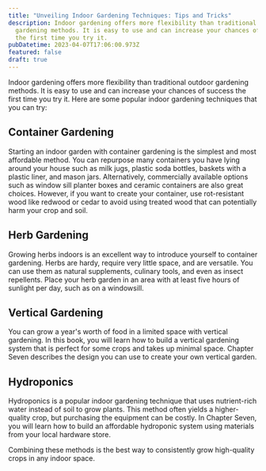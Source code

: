 ```yaml
---
title: "Unveiling Indoor Gardening Techniques: Tips and Tricks"
description: Indoor gardening offers more flexibility than traditional outdoor
  gardening methods. It is easy to use and can increase your chances of success
  the first time you try it.
pubDatetime: 2023-04-07T17:06:00.973Z
featured: false
draft: true
---
```

Indoor gardening offers more flexibility than traditional outdoor gardening methods. It is easy to use and can increase your chances of success the first time you try it. Here are some popular indoor gardening techniques that you can try:

## Container Gardening

Starting an indoor garden with container gardening is the simplest and most affordable method. You can repurpose many containers you have lying around your house such as milk jugs, plastic soda bottles, baskets with a plastic liner, and mason jars. Alternatively, commercially available options such as window sill planter boxes and ceramic containers are also great choices. However, if you want to create your container, use rot-resistant wood like redwood or cedar to avoid using treated wood that can potentially harm your crop and soil.

## Herb Gardening

Growing herbs indoors is an excellent way to introduce yourself to container gardening. Herbs are hardy, require very little space, and are versatile. You can use them as natural supplements, culinary tools, and even as insect repellents. Place your herb garden in an area with at least five hours of sunlight per day, such as on a windowsill.

## Vertical Gardening

You can grow a year's worth of food in a limited space with vertical gardening. In this book, you will learn how to build a vertical gardening system that is perfect for some crops and takes up minimal space. Chapter Seven describes the design you can use to create your own vertical garden.

## Hydroponics

Hydroponics is a popular indoor gardening technique that uses nutrient-rich water instead of soil to grow plants. This method often yields a higher-quality crop, but purchasing the equipment can be costly. In Chapter Seven, you will learn how to build an affordable hydroponic system using materials from your local hardware store.

Combining these methods is the best way to consistently grow high-quality crops in any indoor space.